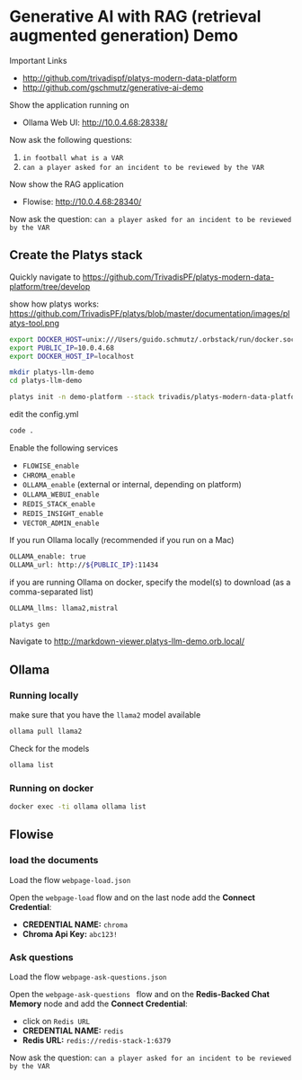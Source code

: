 # Generative AI with RAG (retrieval augmented generation) Demo

Important Links

  * <http://github.com/trivadispf/platys-modern-data-platform>
  * <http://github.com/gschmutz/generative-ai-demo>

Show the application running on 

* Ollama Web UI: <http://10.0.4.68:28338/>

Now ask the following questions: 

1. `in football what is a VAR`
1. `can a player asked for an incident to be reviewed by the VAR`

Now show the RAG application

* Flowise: <http://10.0.4.68:28340/>

Now ask the question: `can a player asked for an incident to be reviewed by the VAR`

## Create the Platys stack

Quickly navigate to <https://github.com/TrivadisPF/platys-modern-data-platform/tree/develop>

show how platys works: <https://github.com/TrivadisPF/platys/blob/master/documentation/images/platys-tool.png>

```bash
export DOCKER_HOST=unix:///Users/guido.schmutz/.orbstack/run/docker.sock
export PUBLIC_IP=10.0.4.68
export DOCKER_HOST_IP=localhost

mkdir platys-llm-demo
cd platys-llm-demo

platys init -n demo-platform --stack trivadis/platys-modern-data-platform --stack-version develop --structure flat
```

edit the config.yml

```bash
code .
```

Enable the following services

  * `FLOWISE_enable`
  * `CHROMA_enable`
  * `OLLAMA_enable` (external or internal, depending on platform)
  * `OLLAMA_WEBUI_enable`
  * `REDIS_STACK_enable`
  * `REDIS_INSIGHT_enable`
  * `VECTOR_ADMIN_enable`

If you run Ollama locally (recommended if you run on a Mac)

```bash
OLLAMA_enable: true
OLLAMA_url: http://${PUBLIC_IP}:11434
```

if you are running Ollama on docker, specify the model(s) to download (as a comma-separated list)

```bash
OLLAMA_llms: llama2,mistral
```

```bash
platys gen
```

Navigate to <http://markdown-viewer.platys-llm-demo.orb.local/>

## Ollama

### Running locally

make sure that you have the `llama2` model available

```bash
ollama pull llama2
```

Check for the models

```bash
ollama list
```

### Running on docker

```bash
docker exec -ti ollama ollama list
```


## Flowise

### load the documents

Load the flow `webpage-load.json`

Open the `webpage-load` flow and on the last node add the **Connect Credential**:

  * **CREDENTIAL NAME:** `chroma`
  * **Chroma Api Key:** `abc123!`


### Ask questions

Load the flow `webpage-ask-questions.json`

Open the `webpage-ask-questions ` flow and on the **Redis-Backed Chat Memory** node and add the **Connect Credential**:

  * click on `Redis URL`
  * **CREDENTIAL NAME:** `redis`
  * **Redis URL:** `redis://redis-stack-1:6379`

Now ask the question: `can a player asked for an incident to be reviewed by the VAR
`  